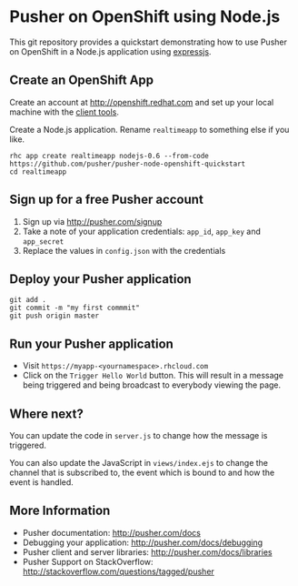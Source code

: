 # Pusher on OpenShift using Node.js

This git repository provides a quickstart demonstrating how to use Pusher on OpenShift in a Node.js application using [expressjs](http://expressjs.com).

## Create an OpenShift App

Create an account at http://openshift.redhat.com and set up your local machine with the [client tools](https://www.openshift.com/get-started).

Create a Node.js application. Rename `realtimeapp` to something else if you like.

    rhc app create realtimeapp nodejs-0.6 --from-code https://github.com/pusher/pusher-node-openshift-quickstart
    cd realtimeapp

## Sign up for a free Pusher account

1. Sign up via http://pusher.com/signup
2. Take a note of your application credentials: `app_id`, `app_key` and `app_secret`
3. Replace the values in `config.json` with the credentials

## Deploy your Pusher application

    git add .
    git commit -m "my first commmit"
    git push origin master

## Run your Pusher application 

* Visit `https://myapp-<yournamespace>.rhcloud.com`
* Click on the `Trigger Hello World` button. This will result in a message being triggered and being broadcast to everybody viewing the page.

## Where next?

You can update the code in `server.js` to change how the message is triggered.

You can also update the JavaScript in `views/index.ejs` to change the channel that is subscribed to, the event which is bound to and how the event is handled.

## More Information

* Pusher documentation: http://pusher.com/docs
* Debugging your application: http://pusher.com/docs/debugging
* Pusher client and server libraries: http://pusher.com/docs/libraries
* Pusher Support on StackOverflow: http://stackoverflow.com/questions/tagged/pusher